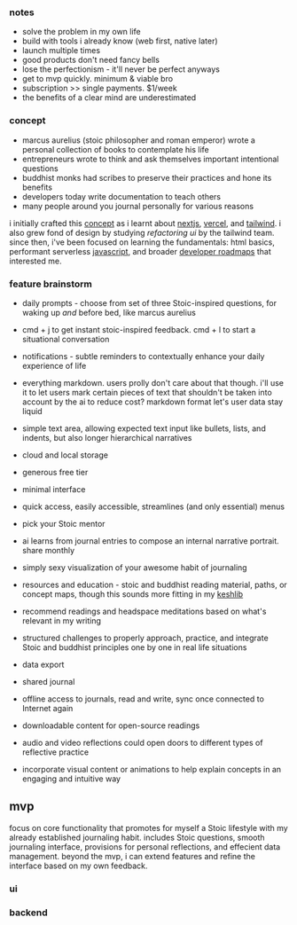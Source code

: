 ### notes

- solve the problem in my own life
- build with tools i already know (web first, native later)
- launch multiple times
- good products don't need fancy bells
- lose the perfectionism - it'll never be perfect anyways
- get to mvp quickly. minimum & viable bro
- subscription >> single payments. $1/week
- the benefits of a clear mind are underestimated

### concept

- marcus aurelius (stoic philosopher and roman emperor) wrote a personal collection of books to contemplate his life
- entrepreneurs wrote to think and ask themselves important intentional questions
- buddhist monks had scribes to preserve their practices and hone its benefits
- developers today write documentation to teach others
- many people around you journal personally for various reasons

i initially crafted this [concept](https://rishi-sadanandan-therapy.vercel.app/) as i learnt about [nextjs](https://nextjs.org/), [vercel](https://vercel.com/home), and [tailwind](https://tailwindcss.com/). i also grew fond of design by studying _refactoring ui_ by the tailwind team. since then, i've been focused on learning the fundamentals: html basics, performant serverless [javascript](https://github.com/getify/you-dont-know-js/tree/1st-ed), and broader [developer roadmaps](https://roadmap.sh/) that interested me.

### feature brainstorm

- daily prompts - choose from set of three Stoic-inspired questions, for waking up *and* before bed, like marcus
  aurelius
- cmd + j to get instant stoic-inspired feedback. cmd + l to start a situational conversation 
- notifications - subtle reminders to contextually enhance your daily experience of life

- everything markdown. users prolly don't care about that though. i'll use it to let users mark certain pieces of text
  that shouldn't be taken into account by the ai to reduce cost? markdown format let's user data stay liquid
- simple text area, allowing expected text input like bullets, lists, and indents, but also longer hierarchical
  narratives

- cloud and local storage
- generous free tier

- minimal interface
- quick access, easily accessible, streamlines (and only essential) menus

- pick your Stoic mentor
- ai learns from journal entries to compose an internal narrative portrait. share monthly
- simply sexy visualization of your awesome habit of journaling
- resources and education - stoic and buddhist reading material, paths, or concept maps, though this sounds more fitting in my [keshlib](../contemplation/)
- recommend readings and headspace meditations based on what's relevant in my writing
- structured challenges to properly approach, practice, and integrate Stoic and buddhist principles one by one in real life situations
- data export
- shared journal
- offline access to journals, read and write, sync once connected to Internet again
- downloadable content for open-source readings
- audio and video reflections could open doors to different types of reflective practice
- incorporate visual content or animations to help explain concepts in an engaging and intuitive way

## mvp

focus on core functionality that promotes for myself a Stoic lifestyle with my already established journaling habit.
includes Stoic questions, smooth journaling interface, provisions for personal reflections, and effecient data
management. beyond the mvp, i can extend features and refine the interface based on my own feedback.

### ui

### backend

